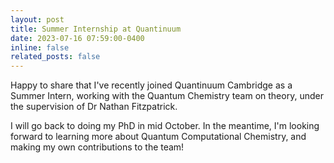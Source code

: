 ```yaml
---
layout: post
title: Summer Internship at Quantinuum
date: 2023-07-16 07:59:00-0400
inline: false
related_posts: false
---
```


Happy to share that I've recently joined Quantinuum Cambridge as a Summer Intern, working with the Quantum Chemistry team on theory, under the supervision of Dr Nathan Fitzpatrick. 

I will go back to doing my PhD in mid October. In the meantime, I'm looking forward to learning more about Quantum Computational Chemistry, and making my own contributions to the team!
